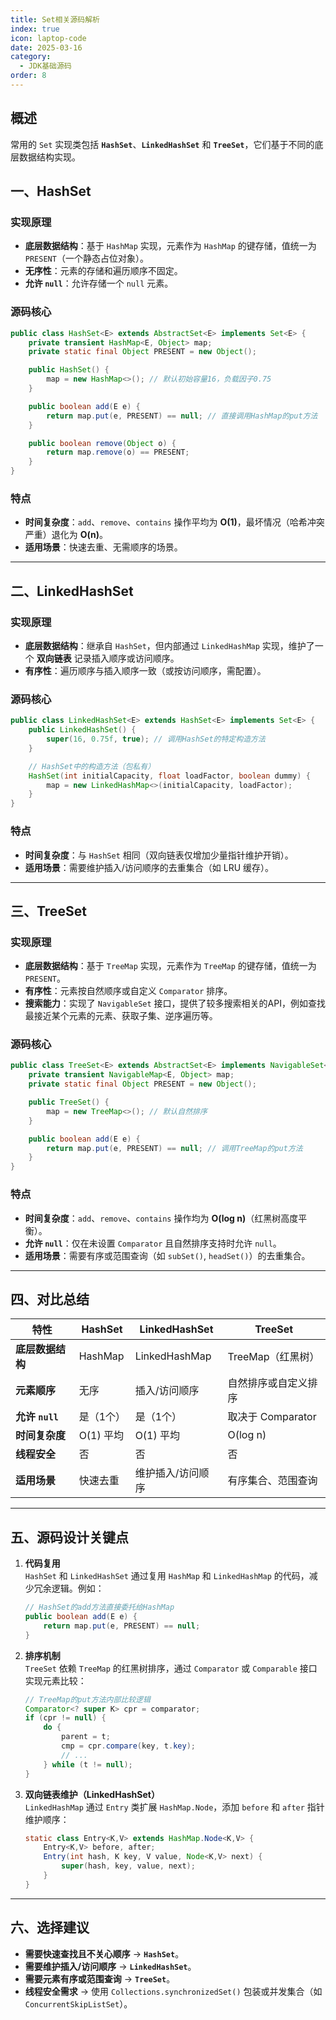 ```yaml
---
title: Set相关源码解析
index: true
icon: laptop-code
date: 2025-03-16
category:
  - JDK基础源码
order: 8
---
```


## 概述

常用的 `Set` 实现类包括 **`HashSet`**、**`LinkedHashSet`** 和 **`TreeSet`**，它们基于不同的底层数据结构实现。

## 一、HashSet

### **实现原理**
- **底层数据结构**：基于 `HashMap` 实现，元素作为 `HashMap` 的键存储，值统一为 `PRESENT`（一个静态占位对象）。
- **无序性**：元素的存储和遍历顺序不固定。
- **允许 `null`**：允许存储一个 `null` 元素。

### **源码核心**
```java
public class HashSet<E> extends AbstractSet<E> implements Set<E> {
    private transient HashMap<E, Object> map;
    private static final Object PRESENT = new Object();

    public HashSet() {
        map = new HashMap<>(); // 默认初始容量16，负载因子0.75
    }

    public boolean add(E e) {
        return map.put(e, PRESENT) == null; // 直接调用HashMap的put方法
    }

    public boolean remove(Object o) {
        return map.remove(o) == PRESENT;
    }
}
```

### **特点**
- **时间复杂度**：`add`、`remove`、`contains` 操作平均为 **O(1)**，最坏情况（哈希冲突严重）退化为 **O(n)**。
- **适用场景**：快速去重、无需顺序的场景。

---

## 二、LinkedHashSet
### **实现原理**
- **底层数据结构**：继承自 `HashSet`，但内部通过 `LinkedHashMap` 实现，维护了一个 **双向链表** 记录插入顺序或访问顺序。
- **有序性**：遍历顺序与插入顺序一致（或按访问顺序，需配置）。

### **源码核心**
```java
public class LinkedHashSet<E> extends HashSet<E> implements Set<E> {
    public LinkedHashSet() {
        super(16, 0.75f, true); // 调用HashSet的特定构造方法
    }

    // HashSet中的构造方法（包私有）
    HashSet(int initialCapacity, float loadFactor, boolean dummy) {
        map = new LinkedHashMap<>(initialCapacity, loadFactor);
    }
}
```

### **特点**
- **时间复杂度**：与 `HashSet` 相同（双向链表仅增加少量指针维护开销）。
- **适用场景**：需要维护插入/访问顺序的去重集合（如 LRU 缓存）。

---

## 三、TreeSet
### **实现原理**
- **底层数据结构**：基于 `TreeMap` 实现，元素作为 `TreeMap` 的键存储，值统一为 `PRESENT`。
- **有序性**：元素按自然顺序或自定义 `Comparator` 排序。
- **搜索能力**：实现了 `NavigableSet` 接口，提供了较多搜索相关的API，例如查找最接近某个元素的元素、获取子集、逆序遍历等。

### **源码核心**
```java
public class TreeSet<E> extends AbstractSet<E> implements NavigableSet<E> {
    private transient NavigableMap<E, Object> map;
    private static final Object PRESENT = new Object();

    public TreeSet() {
        map = new TreeMap<>(); // 默认自然排序
    }

    public boolean add(E e) {
        return map.put(e, PRESENT) == null; // 调用TreeMap的put方法
    }
}
```

### **特点**
- **时间复杂度**：`add`、`remove`、`contains` 操作均为 **O(log n)**（红黑树高度平衡）。
- **允许 `null`**：仅在未设置 `Comparator` 且自然排序支持时允许 `null`。
- **适用场景**：需要有序或范围查询（如 `subSet()`, `headSet()`）的去重集合。

---

## 四、对比总结

| **特性**            | **HashSet**       | **LinkedHashSet**     | **TreeSet**           |
|----------------------|-------------------|-----------------------|-----------------------|
| **底层数据结构**     | HashMap           | LinkedHashMap         | TreeMap（红黑树）     |
| **元素顺序**         | 无序              | 插入/访问顺序         | 自然排序或自定义排序  |
| **允许 `null`**      | 是（1个）         | 是（1个）             | 取决于 Comparator     |
| **时间复杂度**       | O(1) 平均        | O(1) 平均            | O(log n)             |
| **线程安全**         | 否                | 否                    | 否                    |
| **适用场景**         | 快速去重          | 维护插入/访问顺序     | 有序集合、范围查询    |

---

## 五、源码设计关键点
1. **代码复用**  
   `HashSet` 和 `LinkedHashSet` 通过复用 `HashMap` 和 `LinkedHashMap` 的代码，减少冗余逻辑。例如：
   ```java
   // HashSet的add方法直接委托给HashMap
   public boolean add(E e) {
       return map.put(e, PRESENT) == null;
   }
   ```

2. **排序机制**  
   `TreeSet` 依赖 `TreeMap` 的红黑树排序，通过 `Comparator` 或 `Comparable` 接口实现元素比较：
   ```java
   // TreeMap的put方法内部比较逻辑
   Comparator<? super K> cpr = comparator;
   if (cpr != null) {
       do {
           parent = t;
           cmp = cpr.compare(key, t.key);
           // ...
       } while (t != null);
   }
   ```

3. **双向链表维护（LinkedHashSet）**  
   `LinkedHashMap` 通过 `Entry` 类扩展 `HashMap.Node`，添加 `before` 和 `after` 指针维护顺序：
   ```java
   static class Entry<K,V> extends HashMap.Node<K,V> {
       Entry<K,V> before, after;
       Entry(int hash, K key, V value, Node<K,V> next) {
           super(hash, key, value, next);
       }
   }
   ```

---

## 六、选择建议
- **需要快速查找且不关心顺序** → **`HashSet`**。
- **需要维护插入/访问顺序** → **`LinkedHashSet`**。
- **需要元素有序或范围查询** → **`TreeSet`**。
- **线程安全需求** → 使用 `Collections.synchronizedSet()` 包装或并发集合（如 `ConcurrentSkipListSet`）。
